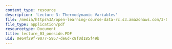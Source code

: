 ```yaml
---
content_type: resource
description: 'Lecture 3: Thermodynamic Variables'
file: /media/https%3A/open-learning-course-data-rc.s3.amazonaws.com/3-00-thermodynamics-of-materials-fall-2002/0e64f29f90775957de6dc8f0d185f49b_lecture_03_oneside.PDF
file_type: application/pdf
resourcetype: Document
title: lecture_03_oneside.PDF
uid: 0e64f29f-9077-5957-de6d-c8f0d185f49b
---
```

